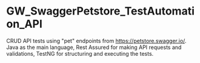 # GW_SwaggerPetstore_TestAutomation_API
CRUD API tests using "pet" endpoints from https://petstore.swagger.io/. Java as the main language, Rest Assured for making API requests and validations, TestNG for structuring and executing the tests. 
